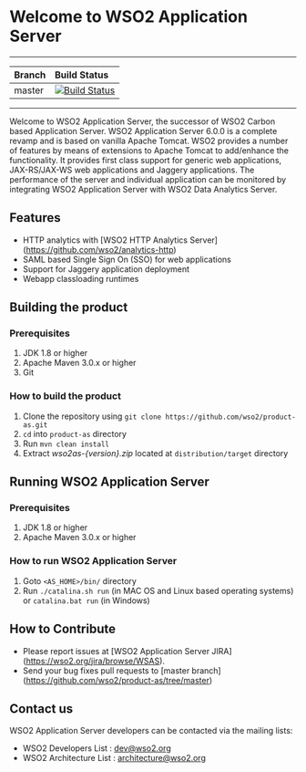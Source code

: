 # Welcome to WSO2 Application Server
---

|  Branch | Build Status |
| :------------ |:-------------
| master      | [![Build Status](https://wso2.org/jenkins/job/product-as/badge/icon)](https://wso2.org/jenkins/job/product-as) |
---

Welcome to WSO2 Application Server, the successor of WSO2 Carbon based Application Server. WSO2 Application Server 6.0.0 is a complete revamp and is based on vanilla Apache Tomcat. WSO2 provides a number of features by means of extensions to Apache Tomcat to add/enhance the functionality. It provides first class support for generic web applications, JAX-RS/JAX-WS web applications and Jaggery applications. The performance of the server and individual application can be monitored by integrating WSO2 Application Server with WSO2 Data Analytics Server.

## Features

* HTTP analytics with [WSO2 HTTP Analytics Server] (https://github.com/wso2/analytics-http)
* SAML based Single Sign On (SSO) for web applications
* Support for Jaggery application deployment
* Webapp classloading runtimes

## Building the product

### Prerequisites
1. JDK 1.8 or higher
2. Apache Maven 3.0.x or higher
3. Git

### How to build the product
1. Clone the repository using `git clone https://github.com/wso2/product-as.git`
2. `cd` into `product-as` directory
2. Run `mvn clean install`
3. Extract *wso2as-{version}.zip* located at `distribution/target` directory

## Running WSO2 Application Server

### Prerequisites
1. JDK 1.8 or higher
2. Apache Maven 3.0.x or higher

### How to run WSO2 Application Server
1. Goto `<AS_HOME>/bin/` directory
2. Run `./catalina.sh run` (in MAC OS and Linux based operating systems) or `catalina.bat run` (in Windows)

## How to Contribute
* Please report issues at [WSO2 Application Server JIRA] (https://wso2.org/jira/browse/WSAS).
* Send your bug fixes pull requests to [master branch] (https://github.com/wso2/product-as/tree/master)

## Contact us
WSO2 Application Server developers can be contacted via the mailing lists:

* WSO2 Developers List : dev@wso2.org
* WSO2 Architecture List : architecture@wso2.org
